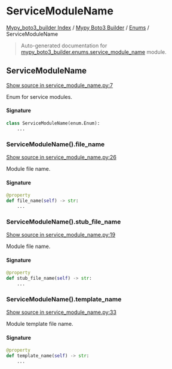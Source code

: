 # ServiceModuleName

[Mypy_boto3_builder Index](../../README.md#mypy_boto3_builder-index) /
[Mypy Boto3 Builder](../index.md#mypy-boto3-builder) /
[Enums](./index.md#enums) /
ServiceModuleName

> Auto-generated documentation for [mypy_boto3_builder.enums.service_module_name](https://github.com/youtype/mypy_boto3_builder/blob/main/mypy_boto3_builder/enums/service_module_name.py) module.

## ServiceModuleName

[Show source in service_module_name.py:7](https://github.com/youtype/mypy_boto3_builder/blob/main/mypy_boto3_builder/enums/service_module_name.py#L7)

Enum for service modules.

#### Signature

```python
class ServiceModuleName(enum.Enum):
    ...
```

### ServiceModuleName().file_name

[Show source in service_module_name.py:26](https://github.com/youtype/mypy_boto3_builder/blob/main/mypy_boto3_builder/enums/service_module_name.py#L26)

Module file name.

#### Signature

```python
@property
def file_name(self) -> str:
    ...
```

### ServiceModuleName().stub_file_name

[Show source in service_module_name.py:19](https://github.com/youtype/mypy_boto3_builder/blob/main/mypy_boto3_builder/enums/service_module_name.py#L19)

Module file name.

#### Signature

```python
@property
def stub_file_name(self) -> str:
    ...
```

### ServiceModuleName().template_name

[Show source in service_module_name.py:33](https://github.com/youtype/mypy_boto3_builder/blob/main/mypy_boto3_builder/enums/service_module_name.py#L33)

Module template file name.

#### Signature

```python
@property
def template_name(self) -> str:
    ...
```



